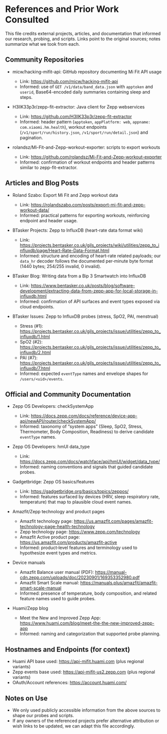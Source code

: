 # References and Prior Work Consulted

This file credits external projects, articles, and documentation that informed our research, probing, and scripts. Links point to the original sources; notes summarize what we took from each.


## Community Repositories

- micw/hacking-mifit-api: GitHub repository documenting Mi Fit API usage
  - Link: https://github.com/micw/hacking-mifit-api
  - Informed: use of `GET /v1/data/band_data.json` with `apptoken` and `userid`, Base64-encoded daily summaries containing sleep and steps.
 

- H3llK33p3r/zepp-fit-extractor: Java client for Zepp webservices
  - Link: https://github.com/H3llK33p3r/zepp-fit-extractor
  - Informed: header pattern (`apptoken`, `appPlatform: web`, `appname: com.xiaomi.hm.health`), workout endpoints (`/v1/sport/run/history.json`, `/v1/sport/run/detail.json`) and pagination.
 

- rolandsz/Mi-Fit-and-Zepp-workout-exporter: scripts to export workouts
  - Link: https://github.com/rolandsz/Mi-Fit-and-Zepp-workout-exporter
  - Informed: confirmation of workout endpoints and header patterns similar to zepp-fit-extractor.
 


## Articles and Blog Posts

- Roland Szabo: Export Mi Fit and Zepp workout data
  - Link: https://rolandszabo.com/posts/export-mi-fit-and-zepp-workout-data/
  - Informed: practical patterns for exporting workouts, reinforcing endpoint and header usage.
 

- BTasker Projects: Zepp to InfluxDB (heart-rate data format wiki)
  - Link: https://projects.bentasker.co.uk/gils_projects/wiki/utilities/zepp_to_influxdb/page/Heart-Rate-Data-Format.html
  - Informed: structure and encoding of heart-rate related payloads; our `data_hr` decoder follows the documented per‑minute byte format (1440 bytes; 254/255 invalid, 0 invalid).
 

- BTasker Blog: Writing data from a Bip 3 Smartwatch into InfluxDB
  - Link: https://www.bentasker.co.uk/posts/blog/software-development/extracting-data-from-zepp-app-for-local-storage-in-influxdb.html
  - Informed: confirmation of API surfaces and event types exposed via cloud endpoints.
 

- BTasker Issues: Zepp to InfluxDB probes (stress, SpO2, PAI, menstrual)
  - Stress (#1): https://projects.bentasker.co.uk/gils_projects/issue/utilities/zepp_to_influxdb/1.html
  - SpO2 (#2): https://projects.bentasker.co.uk/gils_projects/issue/utilities/zepp_to_influxdb/2.html
  - PAI (#7): https://projects.bentasker.co.uk/gils_projects/issue/utilities/zepp_to_influxdb/7.html
  - Informed: expected `eventType` names and envelope shapes for `/users/<uid>/events`.
 


## Official and Community Documentation

- Zepp OS Developers: checkSystemApp
  - Link: https://docs.zepp.com/docs/reference/device-app-api/newAPI/router/checkSystemApp/
  - Informed: taxonomy of “system apps” (Sleep, SpO2, Stress, Thermometer, Body Composition, Readiness) to derive candidate `eventType` names.
 

- Zepp OS Developers: hmUI data_type
  - Link: https://docs.zepp.com/docs/watchface/api/hmUI/widget/data_type/
  - Informed: naming conventions and signals that guided candidate probes.
 

- Gadgetbridge: Zepp OS basics/features
  - Link: https://gadgetbridge.org/basics/topics/zeppos/
  - Informed: features surfaced by devices (HRV, sleep respiratory rate, temperature) that map to plausible cloud event names.
 

- Amazfit/Zepp technology and product pages
  - Amazfit technology page: https://us.amazfit.com/pages/amazfit-technology-page-health-technology
  - Zepp technology page: https://www.zepp.com/technology
  - Amazfit Active product page: https://us.amazfit.com/products/amazfit-active
  - Informed: product‑level features and terminology used to hypothesize event types and metrics.
 

- Device manuals
  - Amazfit Balance user manual (PDF): https://manual-cdn.zepp.com/uploads/doc/20230901/169353352980.pdf
  - Amazfit Smart Scale manual: https://manuals.plus/amazfit/amazfit-smart-scale-manual
  - Informed: presence of temperature, body composition, and related feature names used to guide probes.
 

- Huami/Zepp blog
  - Meet the New and Improved Zepp App: https://www.huami.com/blog/meet-the-the-new-improved-zepp-app
  - Informed: naming and categorization that supported probe planning.
 


## Hostnames and Endpoints (for context)

- Huami API base used: https://api-mifit.huami.com (plus regional variants)
- Zepp events base used: https://api-mifit-us2.zepp.com (plus regional variants)
- OAuth/Account references: https://account.huami.com/
 


## Notes on Use

- We only used publicly accessible information from the above sources to shape our probes and scripts.
- If any owners of the referenced projects prefer alternative attribution or wish links to be updated, we can adapt this file accordingly.
